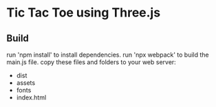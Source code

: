 # Tic Tac Toe using Three.js

## Build
run 'npm install' to install dependencies.
run 'npx webpack' to build the main.js file.
copy these files and folders to your web server:
* dist
* assets
* fonts
* index.html